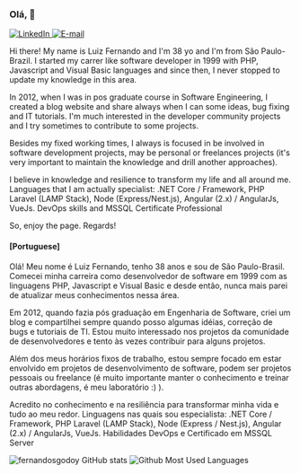 ### Olá, 👋

<a href="https://bit.ly/2R83W6i" target="_blank">
<img src="https://img.shields.io/badge/-LinkedIn-blue?style=flat-square&logo=Linkedin&logoColor=white" alt="LinkedIn">
</a>

<a href="mailto:luizfernando.itpro@gmail.com" target="_blank">
<img src="https://img.shields.io/badge/-Gmail-c14438?style=flat-square&logo=Gmail&logoColor=white&link=mailto:luizfernando.itpro@gmail.com" alt="E-mail">
</a>

<p>
Hi there! My name is Luiz Fernando and I'm 38 yo and I'm from São Paulo-Brazil.
I started my carrer like software developer in 1999 with PHP, Javascript and Visual Basic languages and 
since then, I never stopped to update my knowledge in this area.

In 2012, when I was in pos graduate course in Software Engineering, I created a blog website and share
always when I can some ideas, bug fixing and IT tutorials. 
I'm much interested in the developer community projects and I try sometimes to contribute to some projects.

Besides my fixed working times, I always is focused in be involved in software development projects,
may be personal or freelances projects (it's very important to maintain the knowledge and drill 
another approaches).

I believe in knowledge and resilience to transform my life and all around me. 
Languages that I am actually specialist: .NET Core / Framework, PHP Laravel (LAMP Stack), 
Node (Express/Nest.js), Angular (2.x) / AngularJs, VueJs.
DevOps skills and MSSQL Certificate Professional


So, enjoy the page.
Regards!
  
</p>

<p>

  #### [Portuguese]

Olá! Meu nome é Luiz Fernando, tenho 38 anos e sou de São Paulo-Brasil.
Comecei minha carreira como desenvolvedor de software em 1999 com as linguagens PHP, 
Javascript e Visual Basic e desde então, nunca mais parei de atualizar meus conhecimentos nessa área.

Em 2012, quando fazia pós graduação em Engenharia de Software, criei um blog e compartilhei
sempre quando posso algumas idéias, correção de bugs e tutoriais de TI.
Estou muito interessado nos projetos da comunidade de desenvolvedores 
e tento às vezes contribuir para alguns projetos.

Além dos meus horários fixos de trabalho, estou sempre focado em estar envolvido 
em projetos de desenvolvimento de software,
podem ser projetos pessoais ou freelance (é muito importante manter o conhecimento e treinar
outras abordagens, é meu laboratório :) ).

Acredito no conhecimento e na resiliência para transformar minha vida e tudo ao meu redor.
Linguagens nas quais sou especialista: .NET Core / Framework, PHP Laravel (LAMP Stack),
Node (Express / Nest.js), Angular (2.x) / AngularJs, VueJs.
Habilidades DevOps e Certificado em MSSQL Server
</p>

![fernandosgodoy GitHub stats](https://github-readme-stats.vercel.app/api?username=fernandosgodoy&show_icons=true&count_private=true&theme=dark)
![Github Most Used Languages](https://github-readme-stats.vercel.app/api/top-langs/?username=fernandosgodoy&layout=compact&theme=dark)

<!--
**fernandosgodoy/fernandosgodoy** is a ✨ _special_ ✨ repository because its `README.md` (this file) appears on your GitHub profile.

Here are some ideas to get you started:

- 🔭 I’m currently working on ...
- 🌱 I’m currently learning ...
- 👯 I’m looking to collaborate on ...
- 🤔 I’m looking for help with ...
- 💬 Ask me about ...
- 📫 How to reach me: ...
- 😄 Pronouns: ...
- ⚡ Fun fact: ...
-->
